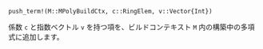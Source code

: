 ```
push_term!(M::MPolyBuildCtx, c::RingElem, v::Vector{Int})
```

係数 `c` と指数ベクトル `v` を持つ項を、ビルドコンテキスト `M` 内の構築中の多項式に追加します。
